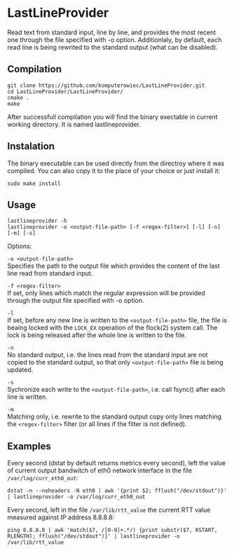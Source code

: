 # LastLineProvider
Read text from standard input, line by line, and provides the most recent one through the file specified with -o option. Additionlaly, by default, each read line is being rewrited to the standard output (what can be disabled).

## Compilation

```
git clone https://github.com/komputerowiec/LastLineProvider.git
cd LastLineProvider/LastLineProvider/
cmake .
make
```

After successfull compilation you will find the binary exectable in current working directory. It is named lastlineprovider.

## Instalation

The binary executable can be used directly from the directroy where it was compiled. 
You can also copy it to the place of your choice or just install it:

```
sudo make install
```

## Usage

```
lastlineprovider -h
lastlineprovider -o <output-file-path> [-f <regex-filter>] [-l] [-n] [-m] [-s]
```

Options:

`-o <output-file-path>` <br />
Specifies the path to the output file which provides the content of the last line read from standard input.

`-f <regex-filter>` <br />
If set, only lines which match the <regex-filter> regular expression will be provided through the output file specified with -o option.

`-l` <br />
If set, before any new line is written to the `<output-file-path>` file, the file is beaing locked with the `LOCK_EX` operation of the flock(2) system call. The lock is being released after the whole line is written to the file.

`-n` <br />
No standard output, i.e. the lines read from the standard input are not copied to the standard output, so that only `<output-file-path>` file is being updated.

`-s` <br />
Sychronize each write to the `<output-file-path>`, i.e. call fsync() after each line is written.

`-m` <br />
Matching only, i.e. rewrite to the standard output copy only lines matching the `<regex-filter>` filter (or all lines if the filter is not defined).

## Examples

Every second (dstat by default returns metrics every second), left the value of current output bandwitch of eth0 network interface in the file `/var/log/curr_eth0_out`:

```
dstat -n --noheaders -N eth0 | awk '{print $2; fflush("/dev/stdout")}' | lastlineprovider -o /var/log/curr_eth0_out
```

Every second, left in the file `/var/lib/rtt_value` the current RTT value measured against IP address 8.8.8.8:

```
ping 8.8.8.8 | awk 'match($7, /[0-9]+.*/) {print substr($7, RSTART, RLENGTH); fflush("/dev/stdout")}' | lastlineprovider -o /var/lib/rtt_value
```
